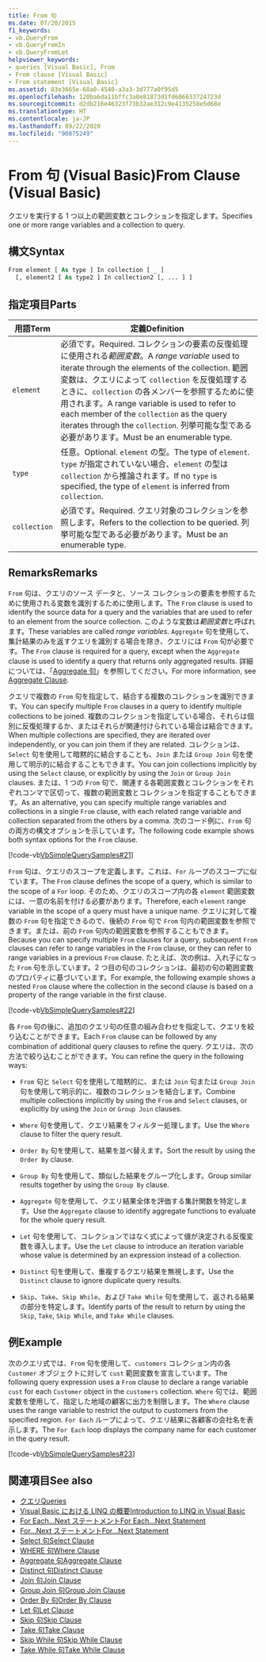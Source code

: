 ```yaml
---
title: From 句
ms.date: 07/20/2015
f1_keywords:
- vb.QueryFrom
- vb.QueryFromIn
- vb.QueryFromLet
helpviewer_keywords:
- queries [Visual Basic], From
- From clause [Visual Basic]
- From statement [Visual Basic]
ms.assetid: 83e3665e-68a0-4540-a3a3-3d777a0f95d5
ms.openlocfilehash: 120ba6da11bffc3a0e81873d1fd606633724723d
ms.sourcegitcommit: d2db216e46323f73b32ae312c9e4135258e5d68e
ms.translationtype: HT
ms.contentlocale: ja-JP
ms.lasthandoff: 09/22/2020
ms.locfileid: "90875249"
---
```

# <a name="from-clause-visual-basic"></a><span data-ttu-id="c3d81-102">From 句 (Visual Basic)</span><span class="sxs-lookup"><span data-stu-id="c3d81-102">From Clause (Visual Basic)</span></span>

<span data-ttu-id="c3d81-103">クエリを実行する 1 つ以上の範囲変数とコレクションを指定します。</span><span class="sxs-lookup"><span data-stu-id="c3d81-103">Specifies one or more range variables and a collection to query.</span></span>  
  
## <a name="syntax"></a><span data-ttu-id="c3d81-104">構文</span><span class="sxs-lookup"><span data-stu-id="c3d81-104">Syntax</span></span>  
  
```vb  
From element [ As type ] In collection [ _ ]  
  [, element2 [ As type2 ] In collection2 [, ... ] ]  
```  
  
## <a name="parts"></a><span data-ttu-id="c3d81-105">指定項目</span><span class="sxs-lookup"><span data-stu-id="c3d81-105">Parts</span></span>  
  
|<span data-ttu-id="c3d81-106">用語</span><span class="sxs-lookup"><span data-stu-id="c3d81-106">Term</span></span>|<span data-ttu-id="c3d81-107">定義</span><span class="sxs-lookup"><span data-stu-id="c3d81-107">Definition</span></span>|  
|---|---|  
|`element`|<span data-ttu-id="c3d81-108">必須です。</span><span class="sxs-lookup"><span data-stu-id="c3d81-108">Required.</span></span> <span data-ttu-id="c3d81-109">コレクションの要素の反復処理に使用される*範囲変数*。</span><span class="sxs-lookup"><span data-stu-id="c3d81-109">A *range variable* used to iterate through the elements of the collection.</span></span> <span data-ttu-id="c3d81-110">範囲変数は、クエリによって `collection` を反復処理するときに、`collection` の各メンバーを参照するために使用されます。</span><span class="sxs-lookup"><span data-stu-id="c3d81-110">A range variable is used to refer to each member of the `collection` as the query iterates through the `collection`.</span></span> <span data-ttu-id="c3d81-111">列挙可能な型である必要があります。</span><span class="sxs-lookup"><span data-stu-id="c3d81-111">Must be an enumerable type.</span></span>|  
|`type`|<span data-ttu-id="c3d81-112">任意。</span><span class="sxs-lookup"><span data-stu-id="c3d81-112">Optional.</span></span> <span data-ttu-id="c3d81-113">`element` の型。</span><span class="sxs-lookup"><span data-stu-id="c3d81-113">The type of `element`.</span></span> <span data-ttu-id="c3d81-114">`type` が指定されていない場合、`element` の型は `collection` から推論されます。</span><span class="sxs-lookup"><span data-stu-id="c3d81-114">If no `type` is specified, the type of `element` is inferred from `collection`.</span></span>|  
|`collection`|<span data-ttu-id="c3d81-115">必須です。</span><span class="sxs-lookup"><span data-stu-id="c3d81-115">Required.</span></span> <span data-ttu-id="c3d81-116">クエリ対象のコレクションを参照します。</span><span class="sxs-lookup"><span data-stu-id="c3d81-116">Refers to the collection to be queried.</span></span> <span data-ttu-id="c3d81-117">列挙可能な型である必要があります。</span><span class="sxs-lookup"><span data-stu-id="c3d81-117">Must be an enumerable type.</span></span>|  
  
## <a name="remarks"></a><span data-ttu-id="c3d81-118">Remarks</span><span class="sxs-lookup"><span data-stu-id="c3d81-118">Remarks</span></span>  

 <span data-ttu-id="c3d81-119">`From` 句は、クエリのソース データと、ソース コレクションの要素を参照するために使用される変数を識別するために使用します。</span><span class="sxs-lookup"><span data-stu-id="c3d81-119">The `From` clause is used to identify the source data for a query and the variables that are used to refer to an element from the source collection.</span></span> <span data-ttu-id="c3d81-120">このような変数は*範囲変数*と呼ばれます。</span><span class="sxs-lookup"><span data-stu-id="c3d81-120">These variables are called *range variables*.</span></span> <span data-ttu-id="c3d81-121">`Aggregate` 句を使用して、集計結果のみを返すクエリを識別する場合を除き、クエリには `From` 句が必要です。</span><span class="sxs-lookup"><span data-stu-id="c3d81-121">The `From` clause is required for a query, except when the `Aggregate` clause is used to identify a query that returns only aggregated results.</span></span> <span data-ttu-id="c3d81-122">詳細については、「[Aggregate 句](aggregate-clause.md)」を参照してください。</span><span class="sxs-lookup"><span data-stu-id="c3d81-122">For more information, see [Aggregate Clause](aggregate-clause.md).</span></span>  
  
 <span data-ttu-id="c3d81-123">クエリで複数の `From` 句を指定して、結合する複数のコレクションを識別できます。</span><span class="sxs-lookup"><span data-stu-id="c3d81-123">You can specify multiple `From` clauses in a query to identify multiple collections to be joined.</span></span> <span data-ttu-id="c3d81-124">複数のコレクションを指定している場合、それらは個別に反復処理するか、またはそれらが関連付けられている場合は結合できます。</span><span class="sxs-lookup"><span data-stu-id="c3d81-124">When multiple collections are specified, they are iterated over independently, or you can join them if they are related.</span></span> <span data-ttu-id="c3d81-125">コレクションは、`Select` 句を使用して暗黙的に結合することも、`Join` または `Group Join` 句を使用して明示的に結合することもできます。</span><span class="sxs-lookup"><span data-stu-id="c3d81-125">You can join collections implicitly by using the `Select` clause, or explicitly by using the `Join` or `Group Join` clauses.</span></span> <span data-ttu-id="c3d81-126">または、1 つの `From` 句で、関連する各範囲変数とコレクションをそれぞれコンマで区切って、複数の範囲変数とコレクションを指定することもできます。</span><span class="sxs-lookup"><span data-stu-id="c3d81-126">As an alternative, you can specify multiple range variables and collections in a single `From` clause, with each related range variable and collection separated from the others by a comma.</span></span> <span data-ttu-id="c3d81-127">次のコード例に、`From` 句の両方の構文オプションを示しています。</span><span class="sxs-lookup"><span data-stu-id="c3d81-127">The following code example shows both syntax options for the `From` clause.</span></span>  
  
 [!code-vb[VbSimpleQuerySamples#21](~/samples/snippets/visualbasic/VS_Snippets_VBCSharp/VbSimpleQuerySamples/VB/QuerySamples1.vb#21)]  
  
 <span data-ttu-id="c3d81-128">`From` 句は、クエリのスコープを定義します。これは、`For` ループのスコープに似ています。</span><span class="sxs-lookup"><span data-stu-id="c3d81-128">The `From` clause defines the scope of a query, which is similar to the scope of a `For` loop.</span></span> <span data-ttu-id="c3d81-129">そのため、クエリのスコープ内の各 `element` 範囲変数には、一意の名前を付ける必要があります。</span><span class="sxs-lookup"><span data-stu-id="c3d81-129">Therefore, each `element` range variable in the scope of a query must have a unique name.</span></span> <span data-ttu-id="c3d81-130">クエリに対して複数の `From` 句を指定できるので、後続の `From` 句で `From` 句内の範囲変数を参照できます。または、前の `From` 句内の範囲変数を参照することもできます。</span><span class="sxs-lookup"><span data-stu-id="c3d81-130">Because you can specify multiple `From` clauses for a query, subsequent `From` clauses can refer to range variables in the `From` clause, or they can refer to range variables in a previous `From` clause.</span></span> <span data-ttu-id="c3d81-131">たとえば、次の例は、入れ子になった `From` 句を示しています。2 つ目の句のコレクションは、最初の句の範囲変数のプロパティに基づいています。</span><span class="sxs-lookup"><span data-stu-id="c3d81-131">For example, the following example shows a nested `From` clause where the collection in the second clause is based on a property of the range variable in the first clause.</span></span>  
  
 [!code-vb[VbSimpleQuerySamples#22](~/samples/snippets/visualbasic/VS_Snippets_VBCSharp/VbSimpleQuerySamples/VB/QuerySamples1.vb#22)]  
  
 <span data-ttu-id="c3d81-132">各 `From` 句の後に、追加のクエリ句の任意の組み合わせを指定して、クエリを絞り込むことができます。</span><span class="sxs-lookup"><span data-stu-id="c3d81-132">Each `From` clause can be followed by any combination of additional query clauses to refine the query.</span></span> <span data-ttu-id="c3d81-133">クエリは、次の方法で絞り込むことができます。</span><span class="sxs-lookup"><span data-stu-id="c3d81-133">You can refine the query in the following ways:</span></span>  
  
- <span data-ttu-id="c3d81-134">`From` 句と `Select` 句を使用して暗黙的に、または `Join` 句または `Group Join` 句を使用して明示的に、複数のコレクションを結合します。</span><span class="sxs-lookup"><span data-stu-id="c3d81-134">Combine multiple collections implicitly by using the `From` and `Select` clauses, or explicitly by using the `Join` or `Group Join` clauses.</span></span>  
  
- <span data-ttu-id="c3d81-135">`Where` 句を使用して、クエリ結果をフィルター処理します。</span><span class="sxs-lookup"><span data-stu-id="c3d81-135">Use the `Where` clause to filter the query result.</span></span>  
  
- <span data-ttu-id="c3d81-136">`Order By` 句を使用して、結果を並べ替えます。</span><span class="sxs-lookup"><span data-stu-id="c3d81-136">Sort the result by using the `Order By` clause.</span></span>  
  
- <span data-ttu-id="c3d81-137">`Group By` 句を使用して、類似した結果をグループ化します。</span><span class="sxs-lookup"><span data-stu-id="c3d81-137">Group similar results together by using the `Group By` clause.</span></span>  
  
- <span data-ttu-id="c3d81-138">`Aggregate` 句を使用して、クエリ結果全体を評価する集計関数を特定します。</span><span class="sxs-lookup"><span data-stu-id="c3d81-138">Use the `Aggregate` clause to identify aggregate functions to evaluate for the whole query result.</span></span>  
  
- <span data-ttu-id="c3d81-139">`Let` 句を使用して、コレクションではなく式によって値が決定される反復変数を導入します。</span><span class="sxs-lookup"><span data-stu-id="c3d81-139">Use the `Let` clause to introduce an iteration variable whose value is determined by an expression instead of a collection.</span></span>  
  
- <span data-ttu-id="c3d81-140">`Distinct` 句を使用して、重複するクエリ結果を無視します。</span><span class="sxs-lookup"><span data-stu-id="c3d81-140">Use the `Distinct` clause to ignore duplicate query results.</span></span>  
  
- <span data-ttu-id="c3d81-141">`Skip`、`Take`、`Skip While`、および `Take While` 句を使用して、返される結果の部分を特定します。</span><span class="sxs-lookup"><span data-stu-id="c3d81-141">Identify parts of the result to return by using the `Skip`, `Take`, `Skip While`, and `Take While` clauses.</span></span>  
  
## <a name="example"></a><span data-ttu-id="c3d81-142">例</span><span class="sxs-lookup"><span data-stu-id="c3d81-142">Example</span></span>  

 <span data-ttu-id="c3d81-143">次のクエリ式では、`From` 句を使用して、`customers` コレクション内の各 `Customer` オブジェクトに対して `cust` 範囲変数を宣言しています。</span><span class="sxs-lookup"><span data-stu-id="c3d81-143">The following query expression uses a `From` clause to declare a range variable `cust` for each `Customer` object in the `customers` collection.</span></span> <span data-ttu-id="c3d81-144">`Where` 句では、範囲変数を使用して、指定した地域の顧客に出力を制限します。</span><span class="sxs-lookup"><span data-stu-id="c3d81-144">The `Where` clause uses the range variable to restrict the output to customers from the specified region.</span></span> <span data-ttu-id="c3d81-145">`For Each` ループによって、クエリ結果に各顧客の会社名を表示します。</span><span class="sxs-lookup"><span data-stu-id="c3d81-145">The `For Each` loop displays the company name for each customer in the query result.</span></span>  
  
 [!code-vb[VbSimpleQuerySamples#23](~/samples/snippets/visualbasic/VS_Snippets_VBCSharp/VbSimpleQuerySamples/VB/QuerySamples1.vb#23)]  
  
## <a name="see-also"></a><span data-ttu-id="c3d81-146">関連項目</span><span class="sxs-lookup"><span data-stu-id="c3d81-146">See also</span></span>

- [<span data-ttu-id="c3d81-147">クエリ</span><span class="sxs-lookup"><span data-stu-id="c3d81-147">Queries</span></span>](index.md)
- [<span data-ttu-id="c3d81-148">Visual Basic における LINQ の概要</span><span class="sxs-lookup"><span data-stu-id="c3d81-148">Introduction to LINQ in Visual Basic</span></span>](../../programming-guide/language-features/linq/introduction-to-linq.md)
- [<span data-ttu-id="c3d81-149">For Each...Next ステートメント</span><span class="sxs-lookup"><span data-stu-id="c3d81-149">For Each...Next Statement</span></span>](../statements/for-each-next-statement.md)
- [<span data-ttu-id="c3d81-150">For...Next ステートメント</span><span class="sxs-lookup"><span data-stu-id="c3d81-150">For...Next Statement</span></span>](../statements/for-next-statement.md)
- [<span data-ttu-id="c3d81-151">Select 句</span><span class="sxs-lookup"><span data-stu-id="c3d81-151">Select Clause</span></span>](select-clause.md)
- [<span data-ttu-id="c3d81-152">WHERE 句</span><span class="sxs-lookup"><span data-stu-id="c3d81-152">Where Clause</span></span>](where-clause.md)
- [<span data-ttu-id="c3d81-153">Aggregate 句</span><span class="sxs-lookup"><span data-stu-id="c3d81-153">Aggregate Clause</span></span>](aggregate-clause.md)
- [<span data-ttu-id="c3d81-154">Distinct 句</span><span class="sxs-lookup"><span data-stu-id="c3d81-154">Distinct Clause</span></span>](distinct-clause.md)
- [<span data-ttu-id="c3d81-155">Join 句</span><span class="sxs-lookup"><span data-stu-id="c3d81-155">Join Clause</span></span>](join-clause.md)
- [<span data-ttu-id="c3d81-156">Group Join 句</span><span class="sxs-lookup"><span data-stu-id="c3d81-156">Group Join Clause</span></span>](group-join-clause.md)
- [<span data-ttu-id="c3d81-157">Order By 句</span><span class="sxs-lookup"><span data-stu-id="c3d81-157">Order By Clause</span></span>](order-by-clause.md)
- [<span data-ttu-id="c3d81-158">Let 句</span><span class="sxs-lookup"><span data-stu-id="c3d81-158">Let Clause</span></span>](let-clause.md)
- [<span data-ttu-id="c3d81-159">Skip 句</span><span class="sxs-lookup"><span data-stu-id="c3d81-159">Skip Clause</span></span>](skip-clause.md)
- [<span data-ttu-id="c3d81-160">Take 句</span><span class="sxs-lookup"><span data-stu-id="c3d81-160">Take Clause</span></span>](take-clause.md)
- [<span data-ttu-id="c3d81-161">Skip While 句</span><span class="sxs-lookup"><span data-stu-id="c3d81-161">Skip While Clause</span></span>](skip-while-clause.md)
- [<span data-ttu-id="c3d81-162">Take While 句</span><span class="sxs-lookup"><span data-stu-id="c3d81-162">Take While Clause</span></span>](take-while-clause.md)
